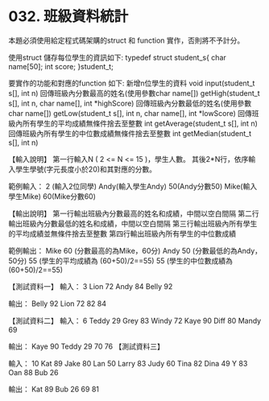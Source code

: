 # 032. 班級資料統計
本題必須使用給定程式碼架購的struct 和 function 實作，否則將不予計分。

使用struct 儲存每位學生的資訊如下:
typedef struct student_s{
char name[50];
int score;
}student_t;


要實作的功能和對應的function 如下:
新增n位學生的資料
void input(student_t s[], int n)
回傳班級內分數最高的姓名(使用參數char name[])
getHigh(student_t s[], int n, char name[], int *highScore)
回傳班級內分數最低的姓名(使用參數char name[])
getLow(student_t s[], int n, char name[], int *lowScore)
回傳班級內所有學生的平均成績無條件捨去至整數
int getAverage(student_t s[], int n)
回傳班級內所有學生的中位數成績無條件捨去至整數
int getMedian(student_t s[], int n)

【輸入說明】
第一行輸入N ( 2 <= N <= 15 )，學生人數。
其後2*N行，依序輸入學生學號(字元長度小於20)和其對應的分數。

範例輸入：
2 (輸入2位同學)
Andy(輸入學生Andy)
50(Andy分數50)
Mike(輸入學生Mike)
60(Mike分數60)


【輸出說明】
第一行輸出班級內分數最高的姓名和成績，中間以空白間隔
第二行輸出班級內分數最低的姓名和成績，中間以空白間隔
第三行輸出班級內所有學生的平均成績並無條件捨去至整數
第四行輸出班級內所有學生的中位數成績


範例輸出：
Mike 60 (分數最高的為Mike，60分)
Andy 50 (分數最低的為Andy，50分)
55 (學生的平均成績為 (60+50)/2==55)
55 (學生的中位數成績為 (60+50)/2==55)


【測試資料一】
輸入：
3
Lion
72
Andy
84
Belly
92


輸出：
Belly 92
Lion 72
82
84

【測試資料二】
輸入：
6
Teddy
29
Grey
83
Windy
72
Kaye
90
Diff
80
Mandy
69

輸出：
Kaye 90
Teddy 29
70
76
【測試資料三】

輸入：
10
Kat
89
Jake
80
Lan
50
Larry
83
Judy
60
Tina
82
Dina
49
Y
83
Oan
88
Bub
26

輸出：
Kat 89
Bub 26
69
81